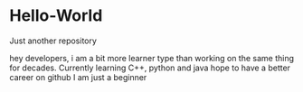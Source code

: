 # Hello-World
Just another repository

hey developers, i am a bit more learner type than working 
on the same thing for decades. Currently learning C++, python and java
hope to have a better career on github
I am just a beginner
